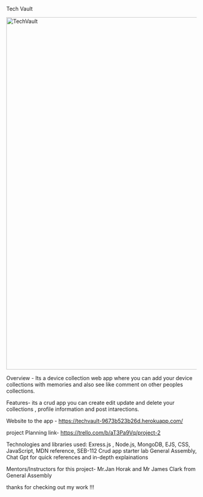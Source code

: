 Tech Vault

<img width="930" alt="TechVault " src="https://github.com/user-attachments/assets/56cb26b7-4ecc-49e4-8ec4-bfcc5ef8a14f" />



Overview - Its a device collection web app where you can add your device collections with memories and also see like comment on other peoples collections.

Features- its a crud app you can create edit update and delete your collections , profile information and post intarections.

Website to the app - https://techvault-9673b523b26d.herokuapp.com/

project Planning link- https://trello.com/b/aT3Pa9Vq/project-2

Technologies and libraries used:
Exress.js , Node.js, MongoDB, EJS, CSS, JavaScript, 
MDN reference, SEB-112 Crud app starter lab General Assembly, Chat Gpt for quick references and in-depth explainations

Mentors/Instructors for this project- Mr.Jan Horak and Mr James Clark from General Assembly

thanks for checking out my work !!! 


